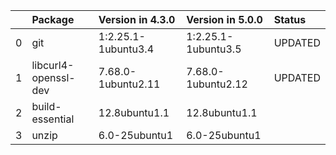 <!-- markdown-link-check-disable -->

|    | Package              | Version in 4.3.0    | Version in 5.0.0    | Status   |
|---:|:---------------------|:--------------------|:--------------------|:---------|
|  0 | git                  | 1:2.25.1-1ubuntu3.4 | 1:2.25.1-1ubuntu3.5 | UPDATED  |
|  1 | libcurl4-openssl-dev | 7.68.0-1ubuntu2.11  | 7.68.0-1ubuntu2.12  | UPDATED  |
|  2 | build-essential      | 12.8ubuntu1.1       | 12.8ubuntu1.1       |          |
|  3 | unzip                | 6.0-25ubuntu1       | 6.0-25ubuntu1       |          |